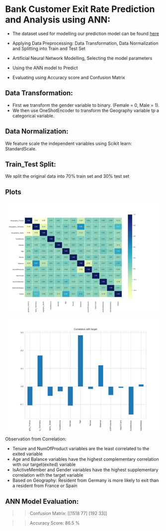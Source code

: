 # Bank Customer Exit Rate Prediction and Analysis using ANN:

* The dataset used for modelling our prediction model can be found [here](https://github.com/srikanthv0610/Artificial-Neural-Network_Predicting-BankCustomer-ExitRate/tree/main/Dataset)

* Applying Data Preprocessing: Data Transformation, Data Normalization and Splitting into Train and Test Set

* Artificial Neural Network Modelling, Selecting the model parameters

* Using the ANN model to Predict

* Evaluating using Accuracy score and Confusion Matrix

## Data Transformation:

* First we transform the gender variable to binary. (Female = 0, Male = 1).
* We then use OneShotEncoder to transform the Geography variable tp a categorical variable.

## Data Normalization:

We feature scale the independent variables using Scikit learn: StandardScale.

## Train_Test Split:

We split the original data into 70% train set and 30% test set 


## Plots
![Heatmap](https://github.com/srikanthv0610/Artificial-Neural-Network_Predicting-BankCustomer-ExitRate/blob/main/Plots/Correlation_analysis.png)

![Correlation](https://github.com/srikanthv0610/Artificial-Neural-Network_Predicting-BankCustomer-ExitRate/blob/main/Plots/Correlation_target.png)

Observation from Correlation:

* Tenure and NumOfProduct variables are the least correlated to the exited variable
* Age and Balance variables have the highest complementary correlation with our target(exited) variable
* IsActiveMember and Gender variables have the highest supplementary correlation with the target variable
* Based on Geography: Resident from Germany is more likely to exit than a resident from France or Spain

## ANN Model Evaluation:

>> Confusion Matrix: [[1518   77] [192    33]]

>> Accuracy Score: 86.5 %




